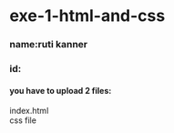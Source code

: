 # exe-1-html-and-css

### name:ruti kanner
### id:  

#### you have to upload 2 files:  
index.html  
css file  
